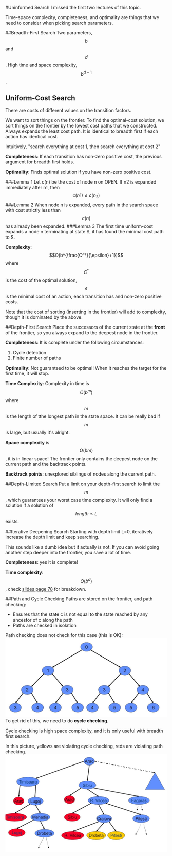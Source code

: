 #Uninformed Search
I missed the first two lectures of this topic.

Time-space complexity, completeness, and optimality are things that we need to consider when picking search parameters.

##Breadth-First Search
Two parameters, $$b$$ and $$d$$. High time and space complexity, $$b^{d+1}$$.

## Uniform-Cost Search
There are costs of different values on the transition factors.

We want to sort things on the frontier. To find the optimal-cost solution, we sort things on the frontier by the lowest cost paths that we constructed. Always expands the least cost path. It is identical to breadth first if each action has identical cost.

Intuitively, "search everything at cost 1, then search everything at cost 2"

**Completeness**: If each transition has non-zero positive cost, the previous argument for breadth first holds.

**Optimality**: Finds optimal solution if you have non-zero positive cost.

###Lemma 1
Let c(n) be the cost of node n on OPEN. If n2 is expanded immediately after n1, then $$c(n1)\leq c(n_2)$$
###Lemma 2
When node n is expanded, every path in the search space with cost strictly less than $$c(n)$$ has already been expanded.
###Lemma 3
The first time uniform-cost expands a node n terminating at state S, it has found the minimal cost path to S.


**Complexity**: $$O(b^{\frac{C^*}{\epsilon}+1})$$ where $$C^*$$ is the cost of the optimal solution, $$\epsilon$$ is the minimal cost of an action, each transition has and non-zero positive costs.

Note that the cost of sorting (inserting in the frontier) will add to complexity, though it is dominated by the above.

##Depth-First Search
Place the successors of the current state at the **front** of the frontier, so you always expand to the deepest node in the frontier.

**Completeness**: It is complete under the following circumstances:
1. Cycle detection
2. Finite number of paths

**Optimality**: Not guaranteed to be optimal! When it reaches the target for the first time, it will stop.


**Time Complexity**: Complexity in time is $$O(b^m)$$ where $$m$$ is the length of tthe longest path in the state space. It can be really bad if $$m$$ is large, but usually it's alright.

**Space complexity** is $$O(bm)$$, it is in linear space! The frontier only contains the deepest node on the current path and the backtrack points.

**Backtrack points**: unexplored siblings of nodes along the current path.

##Depth-Limited Search
Put a limit on your depth-first search to limit the $$m$$, which guarantees your worst case time complexity. It will only find a solution if a solution of $$length\leq L$$ exists.

##Iterative Deepening Search
Starting with depth limit L=0, iteratively increase the depth limit and keep searching.

This sounds like a dumb idea but it actually is not. If you can avoid going another step deeper into the frontier, you save a lot of time.

**Completeness**: yes it is complete!

**Time complexity**: $$O(b^d)$$, check [slides page 78](http://www.teach.cs.toronto.edu/~csc384h/winter/Lectures/csc384w18-Lecture02-UninformedSearch.pdf) for breakdown.

##Path and Cycle Checking
Paths are stored on the frontier, and path checking:
* Ensures that the state c is not equal to the state reached by any ancestor of c along the path
* Paths are checked in isolation

Path checking does not check for this case (this is OK):
![path_check](/assets/path_check.JPG)
To get rid of this, we need to do **cycle checking**.

Cycle checking is high space complexity, and it is only useful with breadth first search.

In this picture, yellows are violating cycle checking, reds are violating path checking.
![cycle_check](/assets/cycle_check.JPG)
